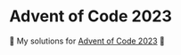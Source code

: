
# Advent of Code 2023
:christmas_tree: My solutions for [Advent of Code 2023](https://adventofcode.com/2023) :christmas_tree: 
